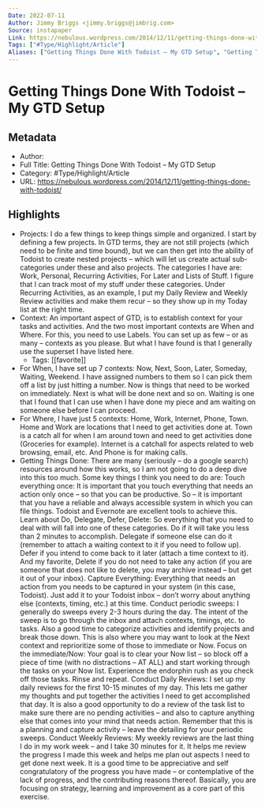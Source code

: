 ```yaml
---
Date: 2022-07-11
Author: Jimmy Briggs <jimmy.briggs@jimbrig.com>
Source: instapaper
Link: https://nebulous.wordpress.com/2014/12/11/getting-things-done-with-todoist/
Tags: ["#Type/Highlight/Article"]
Aliases: ["Getting Things Done With Todoist – My GTD Setup", "Getting Things Done With Todoist – My GTD Setup"]
---
```

# Getting Things Done With Todoist – My GTD Setup

## Metadata
- Author: 
- Full Title: Getting Things Done With Todoist – My GTD Setup
- Category: #Type/Highlight/Article
- URL: https://nebulous.wordpress.com/2014/12/11/getting-things-done-with-todoist/

## Highlights
- Projects: I do a few things to keep things simple and organized. I start by defining a few projects. In GTD terms, they are not still projects (which need to be finite and time bound), but we can then get into the ability of Todoist to create nested projects – which will let us create actual sub-categories under these and also projects.
  The categories I have are: Work, Personal, Recurring Activities, For Later and Lists of Stuff. I figure that I can track most of my stuff under these categories. Under Recurring Activities, as an example, I put my Daily Review and Weekly Review activities and make them recur – so they show up in my Today list at the right time.
- Context: An important aspect of GTD, is to establish context for your tasks and activities. And the two most important contexts are When and Where. For this, you need to use Labels. You can set up as few – or as many – contexts as you please. But what I have found is that I generally use the superset I have listed here.
    - Tags: [[favorite]] 
- For When, I have set up 7 contexts: Now, Next, Soon, Later, Someday, Waiting, Weekend. I have assigned numbers to them so I can pick them off a list by just hitting a number. Now is things that need to be worked on immediately. Next is what will be done next and so on. Waiting is one that I found that I can use when I have done my piece and am waiting on someone else before I can proceed.
- For Where, I have just 5 contexts: Home, Work, Internet, Phone, Town. Home and Work are locations that I need to get activities done at. Town is a catch all for when I am around town and need to get activities done (Groceries for example). Internet is a catchall for aspects related to web browsing, email, etc. And Phone is for making calls.
- Getting Things Done: There are many (seriously – do a google search) resources around how this works, so I am not going to do a deep dive into this too much. Some key things I think you need to do are:
  Touch everything once: It is important that you touch everything that needs an action only once – so that you can be productive. So – it is important that you have a reliable and always accessible system in which you can file things. Todoist and Evernote are excellent tools to achieve this.
  Learn about Do, Delegate, Defer, Delete: So everything that you need to deal with will fall into one of these categories. Do if it will take you less than 2 minutes to accomplish. Delegate if someone else can do it (remember to attach a waiting context to it if you need to follow up). Defer if you intend to come back to it later (attach a time context to it). And my favorite, Delete if you do not need to take any action (if you are someone that does not like to delete, you may archive instead – but get it out of your inbox).
  Capture Everything: Everything that needs an action from you needs to be captured in your system (in this case, Todoist). Just add it to your Todoist inbox – don’t worry about anything else (contexts, timing, etc.) at this time.
  Conduct periodic sweeps: I generally do sweeps every 2-3 hours during the day. The intent of the sweep is to go through the inbox and attach contexts, timings, etc. to tasks. Also a good time to categorize activities and identify projects and break those down. This is also where you may want to look at the Next context and reprioritize some of those to immediate or Now.
  Focus on the immediate/Now: Your goal is to clear your Now list – so block off a piece of time (with no distractions – AT ALL) and start working through the tasks on your Now list. Experience the endorphin rush as you check off those tasks. Rinse and repeat.
  Conduct Daily Reviews: I set up my daily reviews for the first 10-15 minutes of my day. This lets me gather my thoughts and put together the activities I need to get accomplished that day. It is also a good opportunity to do a review of the task list to make sure there are no pending activities – and also to capture anything else that comes into your mind that needs action. Remember that this is a planning and capture activity – leave the detailing for your periodic sweeps.
  Conduct Weekly Reviews: My weekly reviews are the last thing I do in my work week – and I take 30 minutes for it. It helps me review the progress I made this week and helps me plan out aspects I need to get done next week. It is a good time to be appreciative and self congratulatory of the progress you have made – or contemplative of the lack of progress, and the contributing reasons thereof. Basically, you are focusing on strategy, learning and improvement as a core part of this exercise.
